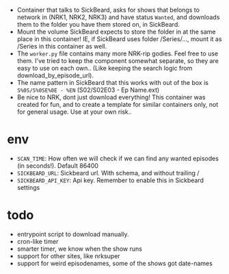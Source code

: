 * Container that talks to SickBeard, asks for shows that belongs to network in (NRK1, NRK2, NRK3) and have status `Wanted`, and downloads them to the folder you have them stored on, in SickBeard.
* Mount the volume SickBeard expects to store the folder in at the same place in this container! IE, if SickBeard uses folder /Series/..., mount it as /Series in this container as well.
* The `worker.py` file contains many more NRK-rip godies. Feel free to use them. I've tried to keep the component somewhat separate, so they are easy to use on each own.. (Like keeping the search logic from download_by_episode_url).
* The name pattern in SickBeard that this works with out of the box is `S%0S/S%0SE%0E - %EN` (S02/S02E03 - Ep Name.ext)
* Be nice to NRK, dont just download everything! This container was created for fun, and to create a template for similar containers only, not for general usage. Use at your own risk..

# env
* `SCAN_TIME`: How often we will check if we can find any wanted episodes (in seconds!). Default 86400
* `SICKBEARD_URL`: Sickbeard url. With schema, and without trailing /
* `SICKBEARD_API_KEY`: Api key. Remember to enable this in Sickbeard settings

# todo
* entrypoint script to download manually.
* cron-like timer
* smarter timer, we know when the show runs
* support for other sites, like nrksuper
* support for weird episodenames, some of the shows got date-names
